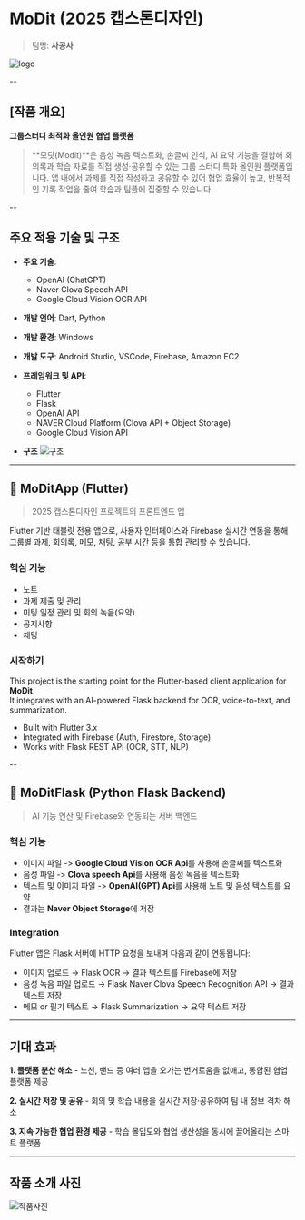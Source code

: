 # MoDit (2025 캡스톤디자인)
> 팀명: **사공사**

![logo](https://github.com/user-attachments/assets/60a37c32-10dc-4c77-9921-d06dbd9d7623)

--

## [작품 개요]
**그룹스터디 최적화 올인원 협업 플랫폼**

>**모딧(Modit)**은 음성 녹음 텍스트화, 손글씨 인식, AI 요약 기능을 결합해 회의록과 학습 자료를 직접 생성·공유할 수 있는 그룹 스터디 특화 올인원 플랫폼입니다. 앱 내에서 과제를 직접 작성하고 공유할 수 있어 협업 효율이 높고, 반복적인 기록 작업을 줄여 학습과 팀플에 집중할 수 있습니다.

--

## 주요 적용 기술 및 구조

- **주요 기술**:  
  - OpenAI (ChatGPT)  
  - Naver Clova Speech API  
  - Google Cloud Vision OCR API  

- **개발 언어**: Dart, Python  
- **개발 환경**: Windows  
- **개발 도구**: Android Studio, VSCode, Firebase, Amazon EC2  

- **프레임워크 및 API**:  
  - Flutter  
  - Flask  
  - OpenAI API  
  - NAVER Cloud Platform (Clova API + Object Storage)  
  - Google Cloud Vision API
 
- **구조**
  ![구조](https://github.com/user-attachments/assets/3929c0cb-469d-4392-84c5-197cd16cf5df)

---

## 📱 MoDitApp (Flutter)
> 2025 캡스톤디자인 프로젝트의 프론트엔드 앱

Flutter 기반 태블릿 전용 앱으로, 사용자 인터페이스와 Firebase 실시간 연동을 통해 그룹별 과제, 회의록, 메모, 채팅, 공부 시간 등을 통합 관리할 수 있습니다.

### 핵심 기능
- 노트
- 과제 제출 및 관리
- 미팅 일정 관리 및 회의 녹음(요약)
- 공지사항
- 채팅

### 시작하기
This project is the starting point for the Flutter-based client application for **MoDit**.  
It integrates with an AI-powered Flask backend for OCR, voice-to-text, and summarization.

- Built with Flutter 3.x  
- Integrated with Firebase (Auth, Firestore, Storage)  
- Works with Flask REST API (OCR, STT, NLP)

--

## 🧠 MoDitFlask (Python Flask Backend)
> AI 기능 연산 및 Firebase와 연동되는 서버 백엔드


### 핵심 기능
- 이미지 파일 -> **Google Cloud Vision OCR Api**를 사용해 손글씨를 텍스트화
- 음성 파일 -> **Clova speech Api**를 사용해 음성 녹음을 텍스트화
- 텍스트 및 이미지 파일 -> **OpenAI(GPT) Api**를 사용해 노트 및 음성 텍스트를 요약
- 결과는 **Naver Object Storage**에 저장
  
### Integration
Flutter 앱은 Flask 서버에 HTTP 요청을 보내며 다음과 같이 연동됩니다:

- 이미지 업로드 → Flask OCR → 결과 텍스트를 Firebase에 저장  
- 음성 녹음 파일 업로드 → Flask Naver Clova Speech Recognition API → 결과 텍스트 저장  
- 메모 or 필기 텍스트 → Flask Summarization → 요약 텍스트 저장

---
  ## 기대 효과
  **1. 플랫폼 분산 해소**
      - 노션, 밴드 등 여러 앱을 오가는 번거로움을 없애고, 통합된 협업 플랫폼 제공
  
  **2. 실시간 저장 및 공유**
      - 회의 및 학습 내용을 실시간 저장·공유하여 팀 내 정보 격차 해소
  
  **3. 지속 가능한 협업 환경 제공**
      - 학습 몰입도와 협업 생산성을 동시에 끌어올리는 스마트 플랫폼

---

## 작품 소개 사진

![작품사진](https://github.com/user-attachments/assets/493190c2-3a59-4bc4-a1fc-f24d8bb53bdc)

